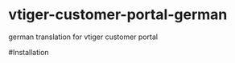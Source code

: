 vtiger-customer-portal-german
=============================

german translation for vtiger customer portal

#Installation
